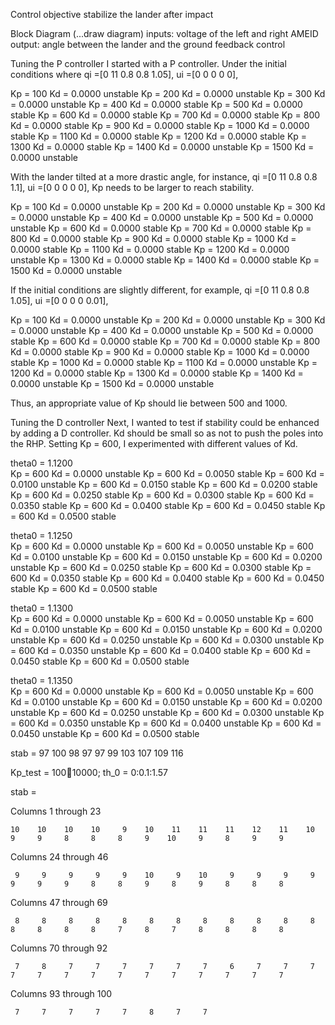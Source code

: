 Control objective
	stabilize the lander after impact

Block Diagram
	(...draw diagram)
	inputs: voltage of the left and right AMEID
	output: angle between the lander and the ground
	feedback control

Tuning the P controller
I started with a P controller.
Under the initial conditions where qi =[0 11 0.8 0.8 1.05], ui =[0 0 0 0 0], 

Kp = 100 Kd = 0.0000 unstable
Kp = 200 Kd = 0.0000 unstable
Kp = 300 Kd = 0.0000 unstable
Kp = 400 Kd = 0.0000 stable
Kp = 500 Kd = 0.0000 stable
Kp = 600 Kd = 0.0000 stable
Kp = 700 Kd = 0.0000 stable
Kp = 800 Kd = 0.0000 stable
Kp = 900 Kd = 0.0000 stable
Kp = 1000 Kd = 0.0000 stable
Kp = 1100 Kd = 0.0000 stable
Kp = 1200 Kd = 0.0000 stable
Kp = 1300 Kd = 0.0000 stable
Kp = 1400 Kd = 0.0000 unstable
Kp = 1500 Kd = 0.0000 unstable

With the lander tilted at a more drastic angle, for instance, qi =[0 11 0.8 0.8 1.1], ui =[0 0 0 0 0], Kp needs to be larger to reach stability.

Kp = 100 Kd = 0.0000 unstable
Kp = 200 Kd = 0.0000 unstable
Kp = 300 Kd = 0.0000 unstable
Kp = 400 Kd = 0.0000 unstable
Kp = 500 Kd = 0.0000 unstable
Kp = 600 Kd = 0.0000 stable
Kp = 700 Kd = 0.0000 stable
Kp = 800 Kd = 0.0000 stable
Kp = 900 Kd = 0.0000 stable
Kp = 1000 Kd = 0.0000 stable
Kp = 1100 Kd = 0.0000 stable
Kp = 1200 Kd = 0.0000 unstable
Kp = 1300 Kd = 0.0000 stable
Kp = 1400 Kd = 0.0000 stable
Kp = 1500 Kd = 0.0000 unstable

If the initial conditions are slightly different, for example, qi =[0 11 0.8 0.8 1.05], ui =[0 0 0 0 0.01], 

Kp = 100 Kd = 0.0000 unstable
Kp = 200 Kd = 0.0000 unstable
Kp = 300 Kd = 0.0000 unstable
Kp = 400 Kd = 0.0000 unstable
Kp = 500 Kd = 0.0000 stable
Kp = 600 Kd = 0.0000 stable
Kp = 700 Kd = 0.0000 stable
Kp = 800 Kd = 0.0000 stable
Kp = 900 Kd = 0.0000 stable
Kp = 1000 Kd = 0.0000 stable
Kp = 1000 Kd = 0.0000 stable
Kp = 1100 Kd = 0.0000 unstable
Kp = 1200 Kd = 0.0000 stable
Kp = 1300 Kd = 0.0000 stable
Kp = 1400 Kd = 0.0000 unstable
Kp = 1500 Kd = 0.0000 unstable

Thus, an appropriate value of Kp should lie between 500 and 1000.

Tuning the D controller
Next, I wanted to test if stability could be enhanced by adding a D controller.
Kd should be small so as not to push the poles into the RHP.
Setting Kp = 600, I experimented with different values of Kd.

theta0 = 1.1200  
Kp = 600 Kd = 0.0000 unstable
Kp = 600 Kd = 0.0050 stable
Kp = 600 Kd = 0.0100 unstable
Kp = 600 Kd = 0.0150 stable
Kp = 600 Kd = 0.0200 stable
Kp = 600 Kd = 0.0250 stable
Kp = 600 Kd = 0.0300 stable
Kp = 600 Kd = 0.0350 stable
Kp = 600 Kd = 0.0400 stable
Kp = 600 Kd = 0.0450 stable
Kp = 600 Kd = 0.0500 stable

theta0 = 1.1250  
Kp = 600 Kd = 0.0000 unstable
Kp = 600 Kd = 0.0050 unstable
Kp = 600 Kd = 0.0100 unstable
Kp = 600 Kd = 0.0150 unstable
Kp = 600 Kd = 0.0200 unstable
Kp = 600 Kd = 0.0250 stable
Kp = 600 Kd = 0.0300 stable
Kp = 600 Kd = 0.0350 stable
Kp = 600 Kd = 0.0400 stable
Kp = 600 Kd = 0.0450 stable
Kp = 600 Kd = 0.0500 stable

theta0 = 1.1300  
Kp = 600 Kd = 0.0000 unstable
Kp = 600 Kd = 0.0050 unstable
Kp = 600 Kd = 0.0100 unstable
Kp = 600 Kd = 0.0150 unstable
Kp = 600 Kd = 0.0200 unstable
Kp = 600 Kd = 0.0250 unstable
Kp = 600 Kd = 0.0300 unstable
Kp = 600 Kd = 0.0350 unstable
Kp = 600 Kd = 0.0400 stable
Kp = 600 Kd = 0.0450 stable
Kp = 600 Kd = 0.0500 stable

theta0 = 1.1350  
Kp = 600 Kd = 0.0000 unstable
Kp = 600 Kd = 0.0050 unstable
Kp = 600 Kd = 0.0100 unstable
Kp = 600 Kd = 0.0150 unstable
Kp = 600 Kd = 0.0200 unstable
Kp = 600 Kd = 0.0250 unstable
Kp = 600 Kd = 0.0300 unstable
Kp = 600 Kd = 0.0350 unstable
Kp = 600 Kd = 0.0400 unstable
Kp = 600 Kd = 0.0450 unstable
Kp = 600 Kd = 0.0500 stable

stab = 97   100    98    97    97    99   103   107   109   116

Kp_test = 100:100:10000;
th_0 = 0:0.1:1.57

stab =

  Columns 1 through 23

    10    10    10    10     9    10    11    11    11    12    11    10     9     9     8     8     8     9    10     9     8     9     9

  Columns 24 through 46

     9     9     9     9     9    10     9    10     9     9     9     9     9     9     9     8     8     9     8     9     8     8     8

  Columns 47 through 69

     8     8     8     8     8     8     8     8     8     8     8     8     8     8     8     8     7     8     7     8     8     8     8

  Columns 70 through 92

     7     8     7     7     7     7     7     7     6     7     7     7     7     7     7     7     7     7     7     7     7     7     7

  Columns 93 through 100

     7     7     7     7     7     8     7     7
